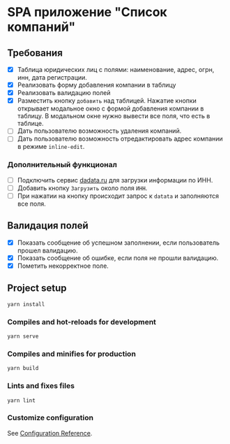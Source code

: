 # SPA приложение "Список компаний"

## Требования

- [x] Таблица юридических лиц с полями: наименование, адрес, огрн, инн, дата
регистрации.
- [x] Реализовать форму добавления компании в таблицу
- [x] Реализовать валидацию полей
- [x] Разместить кнопку `добавить` над таблицей. Нажатие кнопки открывает
модальное окно с формой добавления компании в таблицу. В модальном окне
нужно вывести все поля, что есть в таблице.
- [ ] Дать пользователю возможность удаления компаний.
- [ ] Дать пользователю возможность отредактировать адрес компании в режиме
`inline-edit`.

### Дополнительный функционал

- [ ] Подключить сервис [dadata.ru](https://dadata.ru/) для загрузки информации по ИНН.
- [ ] Добавить кнопку `Загрузить` около поля `ИНН`.
- [ ] При нажатии на кнопку происходит запрос к `datata` и заполняются все поля.

## Валидация полей

- [x] Показать сообщение об успешном заполнении, если пользователь прошел валидацию.
- [x] Показать сообщение об ошибке, если поля не прошли валидацию.
- [x] Пометить некорректное поле.

## Project setup
```
yarn install
```

### Compiles and hot-reloads for development
```
yarn serve
```

### Compiles and minifies for production
```
yarn build
```

### Lints and fixes files
```
yarn lint
```

### Customize configuration
See [Configuration Reference](https://cli.vuejs.org/config/).
